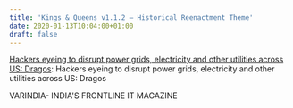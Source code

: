 ```yaml
---
title: 'Kings & Queens v1.1.2 – Historical Reenactment Theme'
date: 2020-01-13T10:04:00+01:00
draft: false
---
```


[Hackers eyeing to disrupt power grids, electricity and other utilities across US: Dragos](https://varindia.com/news/hackers-eyeing-to-disrupt-power-grids-electricity-and-other-utilities-across-us-dragos#.XhwzGWtbk_Y.blogger): Hackers eyeing to disrupt power grids, electricity and other utilities across US: Dragos  
  
VARINDIA- INDIA'S FRONTLINE IT MAGAZINE